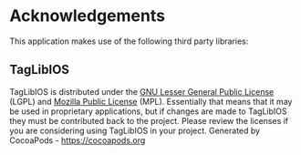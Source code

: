 # Acknowledgements
This application makes use of the following third party libraries:

## TagLibIOS

TagLibIOS is distributed under the [GNU Lesser General Public License](http://www.gnu.org/licenses/lgpl.html)
(LGPL) and [Mozilla Public License](http://www.mozilla.org/MPL/MPL-1.1.html) (MPL). Essentially that means that
it may be used in proprietary applications, but if changes are made to
TagLibIOS they must be contributed back to the project. Please review the
licenses if you are considering using TagLibIOS in your project.
Generated by CocoaPods - https://cocoapods.org

